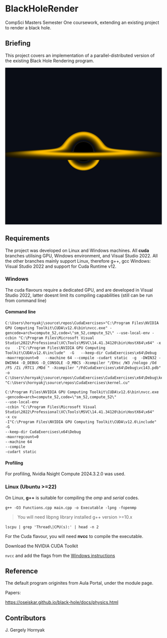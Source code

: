 # BlackHoleRender

CompSci Masters Semester One coursework, extending an existing project to render a black hole.

## Briefing

This project covers an implementation of a parallel-distributed version of the existing Black Hole Rendering program.

![black hole render](rendered_image.png)

## Requirements

The project was developed on Linux and Windows machines. 
All **cuda** branches utilising GPU, Windows environment, and Visual Studio 2022.
All the other branches mainly support Linux, therefore g++, gcc 
Windows: Visual Studio 2022 and support for Cuda Runtime v12.

### Windows

The cuda flavours require a dedicated GPU, and are developed in Visual Studio 2022, latter doesnt limit its compiling capabilities (still can be run from command line)

#### Command line

```
C:\Users\hornyakj\source\repos\CudaExercises>"C:\Program Files\NVIDIA GPU Computing Toolkit\CUDA\v12.6\bin\nvcc.exe" -gencode=arch=compute_52,code=\"sm_52,compute_52\" --use-local-env -ccbin "C:\Program Files\Microsoft Visual Studio\2022\Professional\VC\Tools\MSVC\14.41.34120\bin\HostX64\x64" -x cu   -I"C:\Program Files\NVIDIA GPU Computing Toolkit\CUDA\v12.6\include"  -G   --keep-dir CudaExercises\x64\Debug  -maxrregcount=0   --machine 64 --compile -cudart static  -g  -DWIN32 -DWIN64 -D_DEBUG -D_CONSOLE -D_MBCS -Xcompiler "/EHsc /W3 /nologo /Od /FS /Zi /RTC1 /MDd " -Xcompiler "/FdCudaExercises\x64\Debug\vc143.pdb" -o C:\Users\hornyakj\source\repos\CudaExercises\CudaExercises\x64\Debug\kernel.cu.obj "C:\Users\hornyakj\source\repos\CudaExercises\kernel.cu"
```

```
C:\Program Files\NVIDIA GPU Computing Toolkit\CUDA\v12.6\bin\nvcc.exe
-gencode=arch=compute_52,code=\"sm_52,compute_52\"
--use-local-env
-ccbin "C:\Program Files\Microsoft Visual Studio\2022\Professional\VC\Tools\MSVC\14.41.34120\bin\HostX64\x64"
-x cu
-I"C:\Program Files\NVIDIA GPU Computing Toolkit\CUDA\v12.6\include"
-G
--keep-dir CudaExercises\x64\Debug
-maxrregcount=0
--machine 64
--compile
-cudart static
```

#### Profiling

For profiling, Nvidia Nsight Compute 2024.3.2.0 was used.

### Linux (Ubuntu >=22)

On Linux, **g++** is suitable for compiling the *omp* and *serial* codes.

`g++ -O3 Functions.cpp main.cpp -o Executable -lpng -fopenmp`

> You will need libpng library installed
> g++ version >=10.x


`lscpu | grep 'Thread\|CPU(s):' | head -n 2`

For the Cuda flavour, you will need **nvcc** to compile the executable. 

Download the NVIDIA CUDA Toolkit

`nvcc` and add the flags from the [Windows instructions](#command-line)

## Reference

The default program originites from Aula Portal, under the module page.

Papers:

https://oseiskar.github.io/black-hole/docs/physics.html

## Contributors

J. Gergely Hornyak
